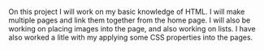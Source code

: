 On this project I will work on my basic knowledge of HTML. I will make multiple pages and link them together from the home page. I will also be working on placing images into the page, and also working on lists. I have also worked a litle with my applying some CSS properties into the pages.
